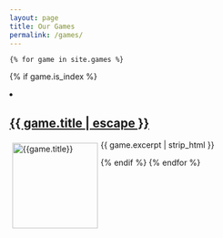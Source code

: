 ```yaml
---
layout: page
title: Our Games
permalink: /games/
---
```


<section class="hero">



    {% for game in site.games %}
  {% if game.is_index %}
      <li>
        <h2>
          <a class="post-link" href="{{ game.url | prepend: site.baseurl }}">{{ game.title | escape }}</a>
        </h2>
        <p>
          <img src="{{ site.baseurl }}/{{ game.thumbnail }}" style="width: 150px; float: left; padding: 5px" alt="{{game.title}}" />
          {{ game.excerpt | strip_html }}
        </p>
      </li>
  {% endif %}
    {% endfor %}


</section>